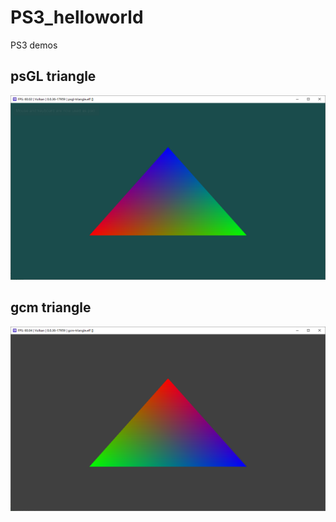# PS3_helloworld

PS3 demos

## psGL triangle

![psGL triangle](screenshots/Snipaste_2025-05-23_15-01-29.png)


## gcm triangle 

![gcm triangle](screenshots/Snipaste_2025-05-23_17-18-18.png)